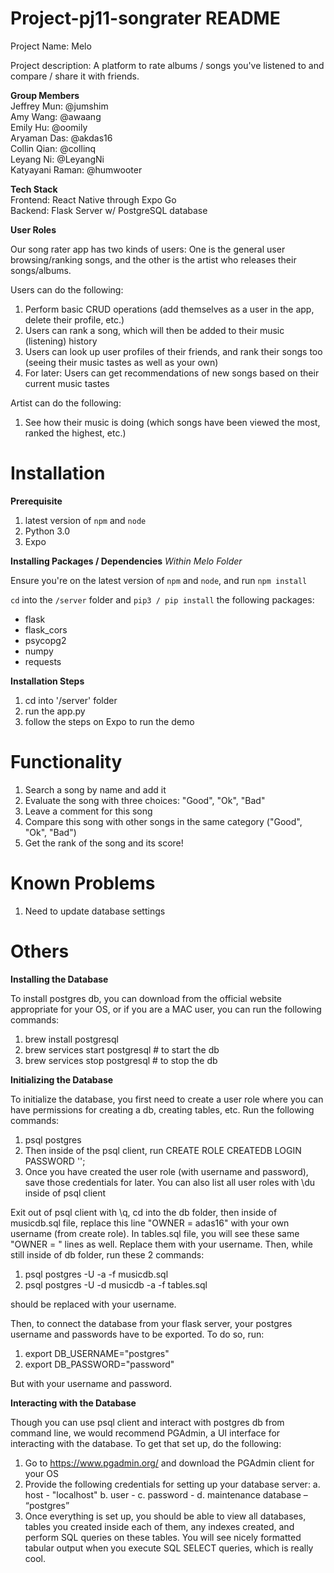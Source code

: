# Project-pj11-songrater README
Project Name: Melo 

Project description: A platform to rate albums / songs you've listened to and compare / share it with friends. 

__Group Members__ \
Jeffrey Mun: @jumshim \
Amy Wang: @awaang \
Emily Hu: @oomily \
Aryaman Das: @akdas16 \
Collin Qian: @collinq \
Leyang Ni: @LeyangNi \
Katyayani Raman: @humwooter 


__Tech Stack__ \
Frontend: React Native through Expo Go \
Backend: Flask Server w/ PostgreSQL database 

__User Roles__

Our song rater app has two kinds of users: One is the general user browsing/ranking songs, and the other is the artist who releases their songs/albums.

Users can do the following:
1. Perform basic CRUD operations (add themselves as a user in the app, delete their profile, etc.)
2. Users can rank a song, which will then be added to their music (listening) history
3. Users can look up user profiles of their friends, and rank their songs too (seeing their music tastes as well as your own)
4. For later: Users can get recommendations of new songs based on their current music tastes

Artist can do the following:
1. See how their music is doing (which songs have been viewed the most, ranked the highest, etc.)

# Installation
__Prerequisite__

1. latest version of `npm` and `node`
2. Python 3.0
3. Expo

__Installing Packages / Dependencies__
*Within Melo Folder*

Ensure you're on the latest version of `npm` and `node`, and run `npm install`

`cd` into the `/server` folder and `pip3 / pip install` the following packages:
- flask
- flask_cors
- psycopg2
- numpy
- requests

__Installation Steps__

1. cd into '/server' folder
2. run the app.py
3. follow the steps on Expo to run the demo


# Functionality

1. Search a song by name and add it
2. Evaluate the song with three choices: "Good", "Ok", "Bad"
3. Leave a comment for this song
4. Compare this song with other songs in the same category ("Good", "Ok", "Bad")
5. Get the rank of the song and its score! 


# Known Problems

1. Need to update database settings 


# Others

__Installing the Database__

To install postgres db, you can download from the official website appropriate for your OS, or if you are a MAC user, you can run the following commands:
1. brew install postgresql
2. brew services start postgresql  # to start the db
3. brew services stop postgresql   # to stop the db
   
__Initializing the Database__

To initialize the database, you first need to create a user role where you can have permissions for creating a db, creating tables, etc. Run the following commands:
1. psql postgres
2. Then inside of the psql client, run CREATE ROLE <username> CREATEDB LOGIN PASSWORD '<password>';
3. Once you have created the user role (with username and password), save those credentials for later. You can also list all user roles with \du inside of psql client

Exit out of psql client with \q, cd into the db folder, then inside of musicdb.sql file, replace this line "OWNER = adas16" with your own username (from create role). In tables.sql file, you will see these same "OWNER = " lines as well. Replace them with your username.
Then, while still inside of db folder, run these 2 commands:
1. psql postgres -U <username> -a -f musicdb.sql
2. psql postgres -U <username> -d musicdb -a -f tables.sql

<username> should be replaced with your username.

Then, to connect the database from your flask server, your postgres username and passwords have to be exported. To do so, run:
1. export DB_USERNAME="postgres"
2. export DB_PASSWORD="password"

But with your username and password.

__Interacting with the Database__

Though you can use psql client and interact with postgres db from command line, we would recommend PGAdmin, a UI interface for interacting with the database. To get that set up, do the following:
1. Go to  https://www.pgadmin.org/ and download the PGAdmin client for your OS
2. Provide the following credentials for setting up your database server:
  a. host - "localhost"
  b. user - <username>
  c. password - <password>
  d. maintenance database – “postgres”
3. Once everything is set up, you should be able to view all databases, tables you created inside each of them, any indexes created, and perform SQL queries on these tables. You will see nicely formatted tabular output when you execute SQL SELECT queries, which is really cool.



